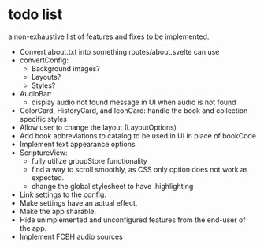 # todo list

a non-exhaustive list of features and fixes to be implemented.

-   Convert about.txt into something routes/about.svelte can use
-   convertConfig:
    -   Background images?
    -   Layouts?
    -   Styles?
-   AudioBar:
    -   display audio not found message in UI when audio is not found
-   ColorCard, HistoryCard, and IconCard: handle the book and collection specific styles
-   Allow user to change the layout (LayoutOptions)
-   Add book abbreviations to catalog to be used in UI in place of bookCode
-   Implement text appearance options
-   ScriptureView:
    -   fully utilize groupStore functionality
    -   find a way to scroll smoothly, as CSS only option does not work as expected.
    -   change the global stylesheet to have .highlighting
-   Link settings to the config.
-   Make settings have an actual effect.
-   Make the app sharable.
-   Hide unimplemented and unconfigured features from the end-user of the app.
-   Implement FCBH audio sources
